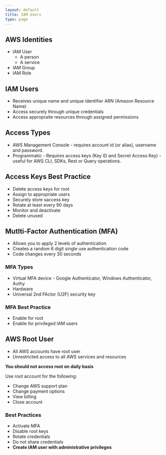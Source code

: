 ```yaml
---
layout: default
title: IAM Users
type: page
---
```


## AWS Identities
  - IAM User
    - A person
    - A service
  - IAM Group
  - IAM Role

## IAM Users
  - Receives unique name and unique identifier ARN (Amazon Resource Name)
  - Access securely through unique credentials
  - Access appropraite resources through assigned permissions

## Access Types
  - AWS Management Console - requires account id (or alias), username and password.
  - Programmatic - Requires access keys (Key ID and Secret Access Key) - useful for AWS CLI, SDKs, Rest or Query operations.

## Access Keys Best Practice
  - Delete access keys for root
  - Assign to appropriate users
  - Securely store saccess key
  - Rotate at least every 90 days
  - Monitor and deactivate
  - Delete unused

## Mutlti-Factor Authentication (MFA)
  - Allows you to apply 2 levels of authentication
  - Creates a random 6 digit single use authentication code
  - Code changes every 30 seconds

### MFA Types
  - Virtual MFA device - Google Authenticator, Windows Authenticator, Authy
  - Hardware
  - Universal 2nd FActor (U2F) security key

### MFA Best Practice
  - Enable for root
  - Enable for privileged IAM users

## AWS Root User
- All AWS accounts have root user
- Unrestricted access to all AWS services and resources

**You should not access root on daily basis**

Use root account for the following:
  - Change AWS support plan
  - Change payment options
  - View billing
  - Close account

### Best Practices
  - Activate MFA
  - Disable root keys
  - Rotate credentials
  - Do not share credentials
  - **Create IAM user with administrative privileges**





